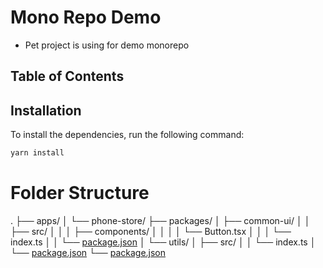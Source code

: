 # Mono Repo Demo
- Pet project is using for demo monorepo

## Table of Contents



## Installation

To install the dependencies, run the following command:

```sh
yarn install
```

# Folder Structure

.
├── apps/
│   └── phone-store/
├── packages/ 
│   ├── common-ui/
│   │   ├── src/
│   │   │   ├── components/
│   │   │   │   └── Button.tsx
│   │   │   └── index.ts
│   │   └── [package.json](http://_vscodecontentref_/2)
│   └── utils/
│       ├── src/
│       │   └── index.ts
│       └── [package.json](http://_vscodecontentref_/3)
└── [package.json](http://_vscodecontentref_/4)